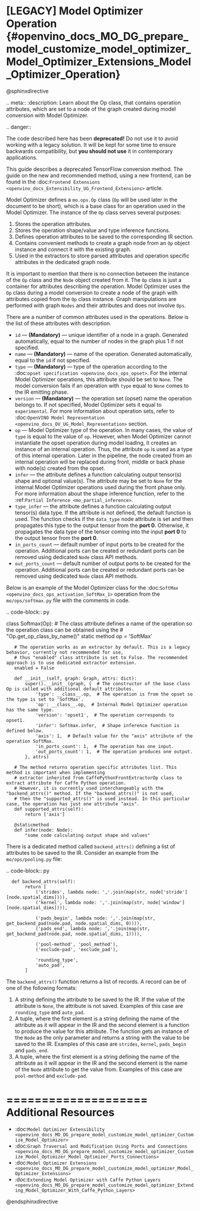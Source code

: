 # [LEGACY] Model Optimizer Operation {#openvino_docs_MO_DG_prepare_model_customize_model_optimizer_Model_Optimizer_Extensions_Model_Optimizer_Operation}

@sphinxdirective

.. meta::
   :description: Learn about the Op class, that contains operation attributes, 
                 which are set to a node of the graph created during model 
                 conversion with Model Optimizer.

.. danger::

   The code described here has been **deprecated!** Do not use it to avoid working with a legacy solution. It will be kept for some time to ensure backwards compatibility, but **you should not use** it in contemporary applications.

   This guide describes a deprecated TensorFlow conversion method. The guide on the new and recommended method, using a new frontend, can be found in the  :doc:`Frontend Extensions <openvino_docs_Extensibility_UG_Frontend_Extensions>` article. 

Model Optimizer defines a ``mo.ops.Op`` class (``Op`` will be used later in the document to be short), which is a base class
for an operation used in the Model Optimizer. The instance of the ``Op`` class serves several purposes:

1. Stores the operation attributes.
2. Stores the operation shape/value and type inference functions.
3. Defines operation attributes to be saved to the corresponding IR section.
4. Contains convenient methods to create a graph node from an ``Op`` object instance and connect it with the existing graph.
5. Used in the extractors to store parsed attributes and operation specific attributes in the dedicated graph node.

It is important to mention that there is no connection between the instance of the ``Op`` class and the ``Node`` object
created from it. The ``Op`` class is just a container for attributes describing the operation. Model Optimizer uses the ``Op``
class during a model conversion to create a node of the graph with attributes copied from the ``Op`` class instance. Graph
manipulations are performed with graph ``Nodes`` and their attributes and does not involve ``Ops``.

There are a number of common attributes used in the operations. Below is the list of these attributes with description.

* ``id`` — **(Mandatory)** — unique identifier of a node in a graph. Generated automatically, equal to the number of nodes in the graph plus 1 if not specified.
* ``name`` — **(Mandatory)** — name of the operation. Generated automatically, equal to the ``id`` if not specified.
* ``type`` — **(Mandatory)** —  type of the operation according to the :doc:`opset specification <openvino_docs_ops_opset>`. For the internal Model Optimizer operations, this attribute should be set to ``None``. The model conversion fails if an operation with ``type`` equal to ``None`` comes to the IR emitting phase.
* ``version`` — **(Mandatory)** —  the operation set (opset) name the operation belongs to. If not specified,  Model Optimizer sets it equal to ``experimental``. For more information about operation sets, refer to  :doc:`OpenVINO Model Representation <openvino_docs_OV_UG_Model_Representation>` section. 
* ``op`` — Model Optimizer type of the operation. In many cases, the value of ``type`` is equal to the value of ``op``. However, when Model Optimizer cannot instantiate the opset operation during model loading, it creates an instance of an internal operation. Thus, the attribute ``op`` is used as a type of this internal operation. Later in the pipeline, the node created from an internal operation will be replaced during front, middle or back phase with node(s) created from the opset.
* ``infer`` — the attribute defines a function calculating output tensor(s) shape and optional value(s). The attribute may be set to ``None`` for the internal Model Optimizer operations used during the front phase only. For more information  about the shape inference function, refer to the :ref:`Partial Inference <mo_partial_inference>`.
* ``type_infer`` — the attribute defines a function calculating output tensor(s) data type. If the attribute is not defined, the default function is used. The function checks if the ``data_type`` node attribute is set and then propagates this type to the output tensor from the **port 0**. Otherwise, it propagates the data type of the tensor coming into the input **port 0** to the output tensor from the **port 0**.
* ``in_ports_count`` — default number of input ports to be created for the operation. Additional ports can be created or redundant ports can be removed using dedicated ``Node`` class API methods.
* ``out_ports_count`` — default number of output ports to be created for the operation. Additional ports can be created or redundant ports can be removed using dedicated ``Node`` class API methods.

Below is an example of the Model Optimizer class for the :doc:`SoftMax <openvino_docs_ops_activation_SoftMax_1>` operation from
the ``mo/ops/softmax.py`` file with the comments in code.

.. code-block:: py
   
   class Softmax(Op):
       # The class attribute defines a name of the operation so the operation class can be obtained using the
       # "Op.get_op_class_by_name()" static method
       op = 'SoftMax'
   
       # The operation works as an extractor by default. This is a legacy behavior, currently not recommended for use,
       # thus "enabled" class attribute is set to False. The recommended approach is to use dedicated extractor extension.
       enabled = False
   
       def __init__(self, graph: Graph, attrs: dict):
           super().__init__(graph, {  # The constructor of the base class Op is called with additional default attributes.
               'type': __class__.op,  # The operation is from the opset so the type is set to 'SoftMax'.
               'op': __class__.op,  # Internal Model Optimizer operation has the same type.
               'version': 'opset1',  # The operation corresponds to opset1.
               'infer': Softmax.infer,  # Shape inference function is defined below.
               'axis': 1,  # Default value for the "axis" attribute of the operation SoftMax.
               'in_ports_count': 1,  # The operation has one input.
               'out_ports_count': 1,  # The operation produces one output.
           }, attrs)
   
       # The method returns operation specific attributes list. This method is important when implementing
       # extractor inherited from CaffePythonFrontExtractorOp class to extract attribute for Caffe Python operation.
       # However, it is currently used interchangeably with the "backend_attrs()" method. If the "backend_attrs()" is not used,
       # then the "supported_attrs()" is used instead. In this particular case, the operation has just one attribute "axis".
       def supported_attrs(self):
           return ['axis']
   
       @staticmethod
       def infer(node: Node):
           "some code calculating output shape and values"

There is a dedicated method called ``backend_attrs()`` defining a list of attributes to be saved to the IR. Consider an
example from the ``mo/ops/pooling.py`` file:

.. code-block:: py
   
      def backend_attrs(self):
           return [
               ('strides', lambda node: ','.join(map(str, node['stride'][node.spatial_dims]))),
               ('kernel', lambda node: ','.join(map(str, node['window'][node.spatial_dims]))),
   
               ('pads_begin', lambda node: ','.join(map(str, get_backend_pad(node.pad, node.spatial_dims, 0)))),
               ('pads_end', lambda node: ','.join(map(str, get_backend_pad(node.pad, node.spatial_dims, 1)))),
   
               ('pool-method', 'pool_method'),
               ('exclude-pad', 'exclude_pad'),
   
               'rounding_type',
               'auto_pad',
           ]

The ``backend_attrs()`` function returns a list of records. A record can be of one of the following formats:
1. A string defining the attribute to be saved to the IR. If the value of the attribute is ``None``, the attribute is not saved. Examples of this case are ``rounding_type`` and ``auto_pad``.
2. A tuple, where the first element is a string defining the name of the attribute as it will appear in the IR and the second element is a function to produce the value for this attribute. The function gets an instance of the ``Node`` as the only parameter and returns a string with the value to be saved to the IR. Examples of this case are ``strides``, ``kernel``, ``pads_begin`` and ``pads_end``.
3. A tuple, where the first element is a string defining the name of the attribute as it will appear in the IR and the second element is the name of the ``Node`` attribute to get the value from. Examples of this case are ``pool-method`` and ``exclude-pad``.

====================
Additional Resources
====================

* :doc:`Model Optimizer Extensibility <openvino_docs_MO_DG_prepare_model_customize_model_optimizer_Customize_Model_Optimizer>`
* :doc:`Graph Traversal and Modification Using Ports and Connections <openvino_docs_MO_DG_prepare_model_customize_model_optimizer_Customize_Model_Optimizer_Model_Optimizer_Ports_Connections>`
* :doc:`Model Optimizer Extensions <openvino_docs_MO_DG_prepare_model_customize_model_optimizer_Model_Optimizer_Extensions>`
* :doc:`Extending Model Optimizer with Caffe Python Layers <openvino_docs_MO_DG_prepare_model_customize_model_optimizer_Extending_Model_Optimizer_With_Caffe_Python_Layers>`

@endsphinxdirective
